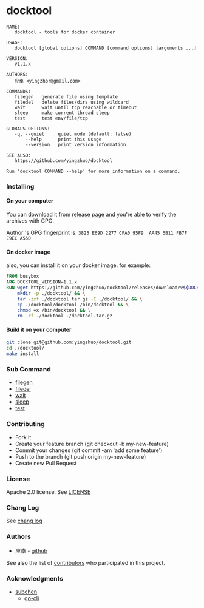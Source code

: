 # docktool

```
NAME:
   docktool - tools for docker container

USAGE:
   docktool [global options] COMMAND [command options] [arguments ...]

VERSION:
   v1.1.x

AUTHORS:
   应卓 <yingzhor@gmail.com>

COMMANDS:
   filegen   generate file using template
   filedel   delete files/dirs using wildcard
   wait      wait until tcp reachable or timeout
   sleep     make current thread sleep
   test      test env/file/tcp

GLOBALS OPTIONS:
   -q, --quiet     quiet mode (default: false)
       --help      print this usage
       --version   print version information

SEE ALSO:
   https://github.com/yingzhuo/docktool

Run 'docktool COMMAND --help' for more information on a command.

```

### Installing

#### On your computer

You can download it from [release page](https://github.com/yingzhuo/docktool/releases) and you're able to verify the archives with GPG.

Author 's GPG fingerprint is: `3825 E69D 2277 CFA0 95F9  AA45 6B11 FB7F E9EC A55D`

#### On docker image

also, you can install it on your docker image. for example:

```dockerfile
FROM busybox
ARG DOCKTOOL_VERSION=1.1.x
RUN wget https://github.com/yingzhuo/docktool/releases/download/v${DOCKTOOL_VERSION}/docktool-linux-amd64-${DOCKTOOL_VERSION}.tar.gz -O ./docktool.tar.gz && \
    mkdir -p ./docktool/ && \
    tar -zxf ./docktool.tar.gz -C ./docktool/ && \
    cp ./docktool/docktool /bin/docktool && \
    chmod +x /bin/docktool && \
    rm -rf ./docktool ./docktool.tar.gz
```

#### Build it on your computer

```bash
git clone git@github.com:yingzhuo/docktool.git
cd ./docktool/
make install
```

### Sub Command

* [filegen](./.github/filegen.md)
* [filedel](./.github/filedel.md)
* [wait](./.github/wait.md)
* [sleep](./.github/sleep.md)
* [test](./.github/test.md)

### Contributing

* Fork it
* Create your feature branch (git checkout -b my-new-feature)
* Commit your changes (git commit -am 'add some feature')
* Push to the branch (git push origin my-new-feature)
* Create new Pull Request

### License

Apache 2.0 license. See [LICENSE](./LICENSE)

### Chang Log

See [chang log](./CHANGELOG.md)

### Authors

* 应卓 - [github](https://github.com/yingzhuo)

See also the list of [contributors](https://github.com/yingzhuo/docktool/graphs/contributors) who participated in this project.

### Acknowledgments

* [subchen](https://github.com/subchen)
	* [go-cli](https://github.com/subchen/go-cli)
